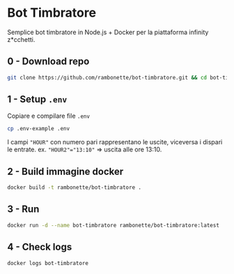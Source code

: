 # Bot Timbratore

Semplice bot timbratore in Node.js + Docker per la piattaforma infinity z\*cchetti.

## 0 - Download repo

```sh
git clone https://github.com/rambonette/bot-timbratore.git && cd bot-timbratore
```

## 1 - Setup `.env`

Copiare e compilare file `.env`

```sh
cp .env-example .env
```

I campi `"HOUR"` con numero pari rappresentano le uscite, viceversa i dispari le entrate. ex. `"HOUR2"="13:10"` => uscita alle ore 13:10.

## 2 - Build immagine docker

```sh
docker build -t rambonette/bot-timbratore .
```

## 3 - Run

```sh
docker run -d --name bot-timbratore rambonette/bot-timbratore:latest
```

## 4 - Check logs

```sh
docker logs bot-timbratore
```
